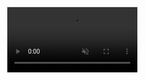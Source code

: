 <!DOCTYPE html>
<html lang="en">
<head>
  <meta charset="UTF-8">
  <meta name="viewport" content="width=device-widteh, initis
     -scale=1.0">
  <meta http-equive="X-UA-Compatible" content="ie=edge">
  <title>Document</title>

</heard>
<body>
  <video id="myVideo" autoplay muted loop playsinline>
  <source src="material.mp4" type="video/mp4"
</video>


<script>
  const video = document.getElementById("myVideo");
  video.addEventListener("canplay", async ( ) => {
    try {
      if (video.requestFullscreen) {
        await video.requestFullscreen();
      } else if (video.webkitRequestFullscreen) {
        await video.webkitRequestFullscreen();
      }
      video.play() ;
    } catch (e) { console.log(e); }
  }):
  document.body.addEventListener("click", ( ) => {
    video.muted = false;
    video.play();
  }):
</script>
</body>
</html>
